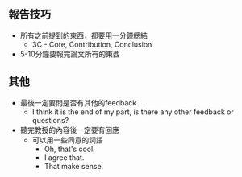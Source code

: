 ## 報告技巧
- 所有之前提到的東西，都要用一分鐘總結
	- 3C - Core, Contribution, Conclusion
- 5-10分鐘要報完論文所有的東西
## 其他
- 最後一定要問是否有其他的feedback
	- I think it is the end of my part, is there any other feedback or questions?
- 聽完教授的內容後一定要有回應
	- 可以用一些同意的詞語
		- Oh, that's cool.
		- I agree that.
		- That make sense.
